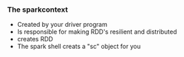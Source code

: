 ### The sparkcontext
* Created by your driver program
* Is responsible for making RDD's resilient and distributed
* creates RDD
* The spark shell creats a "sc" object for you
